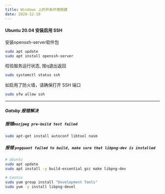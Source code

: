 ```yaml
---
title: Windows 上的开发环境搭建
date: 2020-12-10
---
```



#### Ubuntu 20.04 安装启用 SSH

安装openssh-server软件包
```bash
sudo apt update
sudo apt install openssh-server
```

校验服务运行状态, 按q退出返回
```bash
sudo systemctl status ssh
```

如启用了防火墙，请确保打开 SSH 端口
```bash
sudo ufw allow ssh
```

---

##### Gatsby 报错解决


##### 报错`mozjpeg pre-build test failed`

```bash
sudo apt-get install autoconf libtool nasm
```

##### 报错 `pngquant failed to build, make sure that libpng-dev is installed`

```bash
# Ubuntu
sudo apt update
sudo apt install -y build-essential gcc make libpng-dev

# Centos
sudo yum group install "Development Tools"
sudo yum -y install libpng-devel
```
